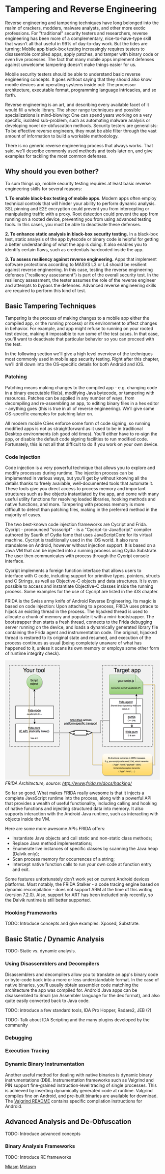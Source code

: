 # Tampering and Reverse Engineering

Reverse engineering and tampering techniques have long belonged into the realm of crackers, modders, malware analysts, and other more exotic professions. For "traditional" security testers and researchers, reverse engineering has been more of a complementary, nice-to-have-type skill that wasn't all that useful in 99% of day-to-day work. But the tides are turning: Mobile app black-box testing increasingly requires testers to disassemble compiled apps, apply patches, and tamper with binary code or even live processes. The fact that many mobile apps implement defenses against unwelcome tampering doesn't make things easier for us.

Mobile security testers should be able to understand basic reverse engineering concepts. It goes without saying that they should also know mobile devices and operating systems inside out: The processor architecture, executable format, programming language intricacies, and so forth.

Reverse engineering is an art, and describing every available facet of it would fill a whole library. The sheer range techniques and possible specializations is mind-blowing: One can spend years working on a very specific, isolated sub-problem, such as automating malware analysis or developing novel de-obfuscation methods. Security testers are generalists: To be effective reverse engineers, they must be able filter through the vast amount of information to build a workable methodology.

There is no generic reverse engineering process that always works. That said, we'll describe commonly used methods and tools later on, and give examples for tackling the most common defenses.

## Why should you even bother?

To sum things up, mobile security testing requires at least basic reverse engineering skills for several reasons:

**1. To enable black-box testing of mobile apps.** Modern apps often employ technical controls that will hinder your ability to perform dynamic analysis. SSL pinning and E2E encryption could prevent you from intercepting or manipulating traffic with a proxy. Root detection could prevent the app from running on a rooted device, preventing you from using advanced testing tools. In this cases, you must be able to deactivate these defenses.

**2. To enhance static analysis in black-box security testing.** In a black-box test, static analysis of the app bytecode or binary code is helpful for getting a better understanding of what the app is doing. It also enables you to identify certain flaws, such as credentials hardcoded inside the app.

**3. To assess resiliency against reverse engineering.**  Apps that implement software protections according to MASVS L3 or L4 should be resilient against reverse engineering. In this case, testing the reverse engineering defenses ("resiliency assessment") is part of the overall security test. In the resiliency assessment, the tester assumes the role of the reverse engineer and attempts to bypass the defenses. Advanced reverse engineering skills are required to perform this kind of test.

## Basic Tampering Techniques

Tampering is the process of making changes to a mobile app either the compiled app, or the running process) or its environment to affect changes in behavior. For example, and app might refuse to running on your rooted test device, making it impossible to run some of the test cases. In that case, you'll want to deactivate that particular behavior so you can proceed with the test.

In the following section we'll give a high level overview of the techniques most commonly used in mobile app security testing. Right after this chapter, we'll drill down into the OS-specific details for both Android and iOS.

### Patching

Patching means making changes to the compiled app - e.g. changing code in a binary executable file(s), modifying Java bytecode, or tampering with resources. Patches can be applied in any number of ways, from decompiling and re-assembling an app, to editing binary files in a hex editor - anything goes (this is true in all of reverse engineering). We'll give some OS-specific examples for patching later on.

All modern mobile OSes enforce some form of code signing, so running modified apps is not as straightforward as it used to be in traditional Desktop environments (oh good old times). You'll either have to re-sign the app, or disable the default code signing facilities to run modified code. Fortunately, this is not all that difficult to do if you work on your own device.

### Code Injection

Code injection is a very powerful technique that allows you to explore and modify processes during runtime. The injection process can be implemented in various ways, but you'll get by without knowing all the details thanks to freely available, well-documented tools that automate it. These tools give you direct access to process memory and important structures such as live objects instantiated by the app, and come with many useful utility functions for resolving loaded libraries, hooking methods and native functions, and more. Tampering with process memory is more difficult to detect than patching files, making in the preferred method in the majority of cases.

The two best-known code injection frameworks are Cycript and Frida. Cycript - pronounced "sssscript" - is a "Cycript-to-JavaScript" compiler authored by Saurik of Cydia fame that uses JavaScriptCore for its virtual machine. Cycript is traditionally used in the iOS world. It also runs standalone on Android, however without injection support. It is based on a Java VM that can be injected into a running process using Cydia Substrate. The user then communicates with process through the Cycript console interface.

Cycript implements a foreign function interface that allows users to interface with C code, including support for primitive types, pointers, structs and C Strings, as well as Objective-C objects and data structures. It is even possible to access and instantiate Objective-C classes inside the running process. Some examples for the use of Cycript are listed in the iOS chapter.

FRIDA is the Swiss army knife of Android Reverse Engineering. Its magic is based on code injection: Upon attaching to a process, FRIDA uses ptrace to hijack an existing thread in the process. The hijacked thread is used to allocate a chunk of memory and populate it with a mini-bootstrapper. The bootstrapper then starts a fresh thread, connects to the Frida debugging server running on the device, and loads a dynamically generated library file containing the Frida agent and instrumentation code. The original, hijacked thread is restored to its original state and resumed, and execution of the process continues as usual (being completely unaware of what has happened to it, unless it scans its own memory or employs some other form of runtime integrity check).

![Frida](images/frida.png)
*FRIDA Architecture, source: http://www.frida.re/docs/hacking/*

So far so good. What makes FRIDA really awesome is that it injects a complete JavaScript runtime into the process, along with a powerful API that provides a wealth of useful functionality, including calling and hooking of native functions and injecting structured data into memory. It also supports interaction with the Android Java runtime, such as interacting with objects inside the VM.

Here are some more awesome APIs FRIDA offers:

-	Instantiate Java objects and call static and non-static class methods;
-	Replace Java method implementations;
-	Enumerate live instances of specific classes by scanning the Java heap (Dalvik only);
-	Scan process memory for occurrences of a string;
-	Intercept native function calls to run your own code at function entry and exit.

Some features unfortunately don’t work yet on current Android devices platforms. Most notably, the FRIDA Stalker - a code tracing engine based on dynamic recompilation - does not support ARM at the time of this writing (version 7.2.0). Also, support for ART has been included only recently, so the Dalvik runtime is still better supported.

### Hooking Frameworks

TODO: Introduce concepts and give examples: Xposed, Substrate.

## Basic Static / Dynamic Analysis

TODO: Static vs. dynamic analysis.

### Using Disassemblers and Decompilers

Disassemblers and decompilers allow you to translate an app's binary code or byte-code back into a more or less understandable format. In the case of native binaries, you'll usually obtain assembler code matching the architecture the app was compiled for. Android Java apps can be disassembled to Smali (an Assembler language for the dex format), and also quite easily converted back to Java code.  

TODO: introduce a few standard tools, IDA Pro Hopper, Radare2, JEB (?)

TODO: Talk about IDA Scripting and the many plugins developed by the community

### Debugging

### Execution Tracing

### Dynamic Binary Instrumentation

Another useful method for dealing with native binaries is dynamic binary instrumentations (DBI). Instrumentation frameworks such as Valgrind and PIN support fine-grained instruction-level tracing of single processes. This is achieved by inserting dynamically generated code at runtime. Valgrind compiles fine on Android, and pre-built binaries are available for download. The [Valgrind README](http://valgrind.org/docs/manual/dist.readme-android.html) contains specific compilation instructions for Android.

## Advanced Analysis and De-Obfuscation

TODO: Introduce advanced concepts

### Binary Analysis Frameworks

TODO: Introduce RE frameworks

[Miasm](https://github.com/cea-sec/miasm)
[Metasm](https://github.com/jjyg/metasm)
